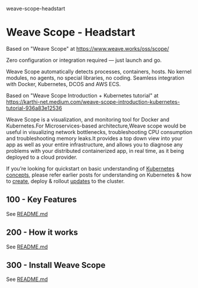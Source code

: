 weave-scope-headstart
# Weave Scope - Headstart

Based on "Weave Scope" at https://www.weave.works/oss/scope/

Zero configuration or integration required — just launch and go.

Weave Scope automatically detects processes, containers, hosts. No kernel modules, no agents, no special libraries, no coding. Seamless integration with Docker, Kubernetes, DCOS and AWS ECS.

Based on "Weave Scope Introduction + Kubernetes tutorial" at https://karthi-net.medium.com/weave-scope-introduction-kubernetes-tutorial-936a83e12536

Weave Scope is a visualization, and monitoring tool for Docker and Kubernetes.For Microservices-based architecture,Weave scope would be useful in visualizing network bottlenecks, troubleshooting CPU consumption and troubleshooting memory leaks.It provides a top down view into your app as well as your entire infrastructure, and allows you to diagnose any problems with your distributed containerized app, in real time, as it being deployed to a cloud provider.

If you’re looking for quickstart on basic understanding of [Kubernetes concepts](http://www.upnxtblog.com/index.php/2017/11/13/kubernetes-platform-intro-key-concepts/), please refer earlier posts for understanding on Kubernetes & how to [create](http://www.upnxtblog.com/index.php/2017/11/17/how-to-kubernetes-create-simple-cluster-deploy-app/), deploy & rollout [updates](http://www.upnxtblog.com/index.php/2017/11/20/kubernetes-tutorial-scale-perform-updates-app/) to the cluster.

## 100 - Key Features
See [README.md](./100/README.md)

## 200 - How it works
See [README.md](./200/README.md)

## 300 - Install Weave Scope
See [README.md](./300/README.md)
